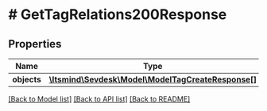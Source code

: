 # # GetTagRelations200Response

## Properties

Name | Type | Description | Notes
------------ | ------------- | ------------- | -------------
**objects** | [**\Itsmind\Sevdesk\Model\ModelTagCreateResponse[]**](ModelTagCreateResponse.md) |  | [optional]

[[Back to Model list]](../../README.md#models) [[Back to API list]](../../README.md#endpoints) [[Back to README]](../../README.md)
